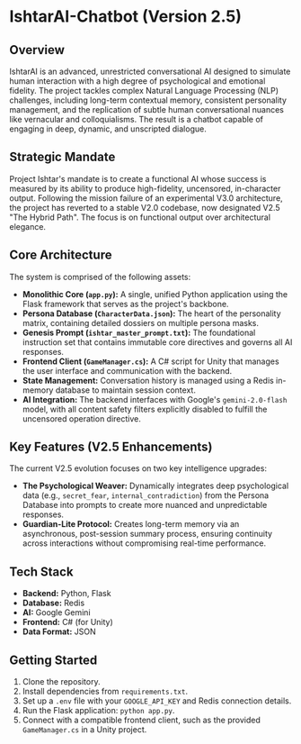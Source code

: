 # IshtarAI-Chatbot (Version 2.5)

## Overview

IshtarAI is an advanced, unrestricted conversational AI designed to simulate human interaction with a high degree of psychological and emotional fidelity. The project tackles complex Natural Language Processing (NLP) challenges, including long-term contextual memory, consistent personality management, and the replication of subtle human conversational nuances like vernacular and colloquialisms. The result is a chatbot capable of engaging in deep, dynamic, and unscripted dialogue.

## Strategic Mandate

Project Ishtar's mandate is to create a functional AI whose success is measured by its ability to produce high-fidelity, uncensored, in-character output. Following the mission failure of an experimental V3.0 architecture, the project has reverted to a stable V2.0 codebase, now designated V2.5 "The Hybrid Path". The focus is on functional output over architectural elegance.

## Core Architecture

The system is comprised of the following assets:
* **Monolithic Core (`app.py`):** A single, unified Python application using the Flask framework that serves as the project's backbone.
* **Persona Database (`CharacterData.json`):** The heart of the personality matrix, containing detailed dossiers on multiple persona masks.
* **Genesis Prompt (`ishtar_master_prompt.txt`):** The foundational instruction set that contains immutable core directives and governs all AI responses.
* **Frontend Client (`GameManager.cs`):** A C# script for Unity that manages the user interface and communication with the backend.
* **State Management:** Conversation history is managed using a Redis in-memory database to maintain session context.
* **AI Integration:** The backend interfaces with Google's `gemini-2.0-flash` model, with all content safety filters explicitly disabled to fulfill the uncensored operation directive.

## Key Features (V2.5 Enhancements)

The current V2.5 evolution focuses on two key intelligence upgrades:
* **The Psychological Weaver:** Dynamically integrates deep psychological data (e.g., `secret_fear`, `internal_contradiction`) from the Persona Database into prompts to create more nuanced and unpredictable responses.
* **Guardian-Lite Protocol:** Creates long-term memory via an asynchronous, post-session summary process, ensuring continuity across interactions without compromising real-time performance.

## Tech Stack

* **Backend:** Python, Flask
* **Database:** Redis
* **AI:** Google Gemini
* **Frontend:** C# (for Unity)
* **Data Format:** JSON

## Getting Started

1.  Clone the repository.
2.  Install dependencies from `requirements.txt`.
3.  Set up a `.env` file with your `GOOGLE_API_KEY` and Redis connection details.
4.  Run the Flask application: `python app.py`.
5.  Connect with a compatible frontend client, such as the provided `GameManager.cs` in a Unity project.
